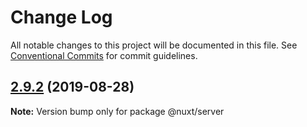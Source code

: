 # Change Log

All notable changes to this project will be documented in this file.
See [Conventional Commits](https://conventionalcommits.org) for commit guidelines.

## [2.9.2](https://github.com/nuxt/nuxt.js/compare/v2.9.1...v2.9.2) (2019-08-28)

**Note:** Version bump only for package @nuxt/server

